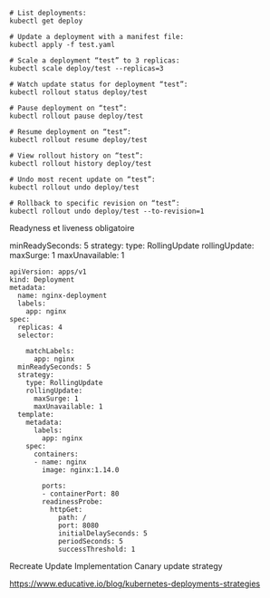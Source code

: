 ```
# List deployments:
kubectl get deploy

# Update a deployment with a manifest file:
kubectl apply -f test.yaml

# Scale a deployment “test” to 3 replicas:
kubectl scale deploy/test --replicas=3

# Watch update status for deployment “test”:
kubectl rollout status deploy/test

# Pause deployment on “test”:
kubectl rollout pause deploy/test

# Resume deployment on “test”:
kubectl rollout resume deploy/test

# View rollout history on “test”:
kubectl rollout history deploy/test

# Undo most recent update on “test”:
kubectl rollout undo deploy/test

# Rollback to specific revision on “test”:
kubectl rollout undo deploy/test --to-revision=1
```

Readyness et liveness obligatoire

minReadySeconds: 5
strategy:
  type: RollingUpdate
  rollingUpdate:
    maxSurge: 1
    maxUnavailable: 1

```
apiVersion: apps/v1
kind: Deployment
metadata:
  name: nginx-deployment
  labels:
    app: nginx
spec:
  replicas: 4
  selector:

    matchLabels:
      app: nginx
  minReadySeconds: 5
  strategy:
    type: RollingUpdate
    rollingUpdate:
      maxSurge: 1
      maxUnavailable: 1
  template:
    metadata:
      labels:
        app: nginx
    spec:
      containers:
      - name: nginx
        image: nginx:1.14.0

        ports:
        - containerPort: 80
        readinessProbe:
          httpGet:
            path: /
            port: 8080
            initialDelaySeconds: 5
            periodSeconds: 5
            successThreshold: 1
```

Recreate Update Implementation
Canary update strategy


https://www.educative.io/blog/kubernetes-deployments-strategies
